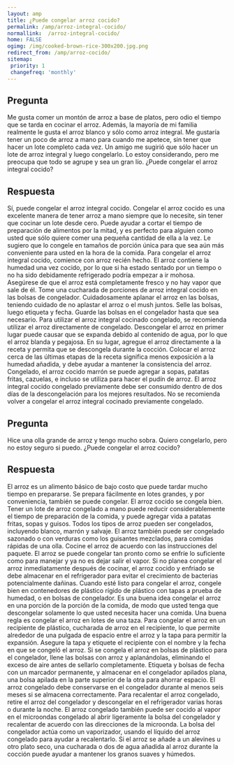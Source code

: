 ```yaml
---
layout: amp
title: ¿Puede congelar arroz cocido?  
permalink: /amp/arroz-integral-cocido/
normallink:  /arroz-integral-cocido/
home: FALSE
ogimg: /img/cooked-brown-rice-300x200.jpg.png
redirect_from: /amp/arroz-cocido/
sitemap:
 priority: 1
 changefreq: 'monthly'
---
```




## Pregunta

Me gusta comer un montón de arroz a base de platos, pero odio el tiempo que se tarda en cocinar el arroz. Además, la mayoría de mi familia realmente le gusta el arroz blanco y sólo como arroz integral. Me gustaría tener un poco de arroz a mano para cuando me apetece, sin tener que hacer un lote completo cada vez. Un amigo me sugirió que sólo hacer un lote de arroz integral y luego congelarlo. Lo estoy considerando, pero me preocupa que todo se agrupe y sea un gran lío. ¿Puede congelar el arroz integral cocido?


<amp-img src="https://sepuedecongelar.com/img/cooked-brown-rice-300x200.jpg" alt="¿Puede congelar arroz cocido?" height="400" width="800"></amp-img>


## Respuesta

Sí, puede congelar el arroz integral cocido. Congelar el arroz cocido es una excelente manera de tener arroz a mano siempre que lo necesite, sin tener que cocinar un lote desde cero. Puede ayudar a cortar el tiempo de preparación de alimentos por la mitad, y es perfecto para alguien como usted que sólo quiere comer una pequeña cantidad de ella a la vez. Le sugiero que lo congele en tamaños de porción única para que sea aún más conveniente para usted en la hora de la comida.
Para congelar el arroz integral cocido, comience con arroz recién hecho. El arroz contiene la humedad una vez cocido, por lo que si ha estado sentado por un tiempo o no ha sido debidamente refrigerado podría empezar a ir mohosa. Asegúrese de que el arroz está completamente fresco y no hay vapor que sale de él.
Tome una cucharada de porciones de arroz integral cocido en las bolsas de congelador. Cuidadosamente aplanar el arroz en las bolsas, teniendo cuidado de no aplastar el arroz o el mush juntos. Selle las bolsas, luego etiqueta y fecha. Guarde las bolsas en el congelador hasta que sea necesario.
Para utilizar el arroz integral cocinado congelado, se recomienda utilizar el arroz directamente de congelado. Descongelar el arroz en primer lugar puede causar que se expanda debido al contenido de agua, por lo que el arroz blanda y pegajosa. En su lugar, agregue el arroz directamente a la receta y permita que se descongela durante la cocción. Colocar el arroz cerca de las últimas etapas de la receta significa menos exposición a la humedad añadida, y debe ayudar a mantener la consistencia del arroz. Congelado, el arroz cocido marrón se puede agregar a sopas, patatas fritas, cazuelas, e incluso se utiliza para hacer el pudín de arroz.
El arroz integral cocido congelado previamente debe ser consumido dentro de dos días de la descongelación para los mejores resultados. No se recomienda volver a congelar el arroz integral cocinado previamente congelado.

## Pregunta

Hice una olla grande de arroz y tengo mucho sobra. Quiero congelarlo, pero no estoy seguro si puedo. ¿Puede congelar el arroz cocido?


## Respuesta

El arroz es un alimento básico de bajo costo que puede tardar mucho tiempo en prepararse. Se prepara fácilmente en lotes grandes, y por conveniencia, también se puede congelar. El arroz cocido se congela bien. Tener un lote de arroz congelado a mano puede reducir considerablemente el tiempo de preparación de la comida, y puede agregar vida a patatas fritas, sopas y guisos. Todos los tipos de arroz pueden ser congelados, incluyendo blanco, marrón y salvaje. El arroz también puede ser congelado sazonado o con verduras como los guisantes mezclados, para comidas rápidas de una olla.
Cocine el arroz de acuerdo con las instrucciones del paquete. El arroz se puede congelar tan pronto como se enfríe lo suficiente como para manejar y ya no es dejar salir el vapor. Si no planea congelar el arroz inmediatamente después de cocinar, el arroz cocido y enfriado se debe almacenar en el refrigerador para evitar el crecimiento de bacterias potencialmente dañinas. Cuando esté listo para congelar el arroz, congele bien en contenedores de plástico rígido de plástico con tapas a prueba de humedad, o en bolsas de congelador. Es una buena idea congelar el arroz en una porción de la porción de la comida, de modo que usted tenga que descongelar solamente lo que usted necesita hacer una comida. Una buena regla es congelar el arroz en lotes de una taza.
Para congelar el arroz en un recipiente de plástico, cucharada de arroz en el recipiente, lo que permite alrededor de una pulgada de espacio entre el arroz y la tapa para permitir la expansión. Asegure la tapa y etiquete el recipiente con el nombre y la fecha en que se congeló el arroz. Si se congela el arroz en bolsas de plástico para el congelador, llene las bolsas con arroz y aplanándolas, eliminando el exceso de aire antes de sellarlo completamente. Etiqueta y bolsas de fecha con un marcador permanente, y almacenar en el congelador apilados plana, una bolsa apilada en la parte superior de la otra para ahorrar espacio.
El arroz congelado debe conservarse en el congelador durante al menos seis meses si se almacena correctamente.
Para recalentar el arroz congelado, retire el arroz del congelador y descongelar en el refrigerador varias horas o durante la noche. El arroz congelado también puede ser cocido al vapor en el microondas congelado al abrir ligeramente la bolsa del congelador y recalentar de acuerdo con las direcciones de la microonda. La bolsa del congelador actúa como un vaporizador, usando el líquido del arroz congelado para ayudar a recalentarlo. Si el arroz se añade a un alevines u otro plato seco, una cucharada o dos de agua añadida al arroz durante la cocción puede ayudar a mantener los granos suaves y húmedos.
